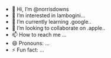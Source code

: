 - 👋 Hi, I’m @norrisdowns
- 👀 I’m interested in lambogini...
- 🌱 I’m currently learning .google..
- 💞️ I’m looking to collaborate on .apple..
- 📫 How to reach me ...
- 😄 Pronouns: ...
- ⚡ Fun fact: ...

<!---
norrisdowns/norrisdowns is a ✨ special ✨ repository because its `README.md` (this file) appears on your GitHub profile.
You can click the Preview link to take a look at your changes.
--->
